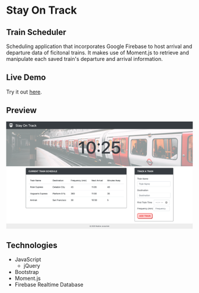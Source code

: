 # Stay On Track
## Train Scheduler

Scheduling application that incorporates Google Firebase to host arrival and departure data of ficitonal trains. It makes use of Moment.js to retrieve and manipulate each saved train's departure and arrival information.

## Live Demo
Try it out [here](https://nadinejuraschek.github.io/Stay-On-Track/).

## Preview
![Preview](./preview.png)

## Technologies
* JavaScript
  * jQuery
* Bootstrap
* Moment.js
* Firebase Realtime Database
